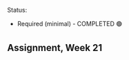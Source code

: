 Status:
- Required (minimal) - COMPLETED 🟢

Assignment, Week 21
----------------------------------------
